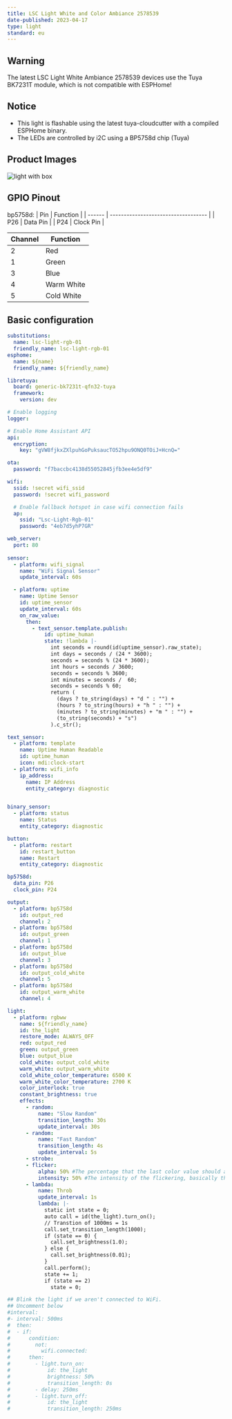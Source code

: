 ```yaml
---
title: LSC Light White and Color Ambiance 2578539
date-published: 2023-04-17
type: light
standard: eu
---
```


## Warning

The latest LSC Light White Ambiance 2578539 devices use the Tuya BK7231T module, which is not compatible with ESPHome!

## Notice

- This light is flashable using the latest tuya-cloudcutter with a compiled ESPHome binary.
- The LEDs are controlled by i2C using a BP5758d chip (Tuya)

## Product Images

![light with box](https://www.action.com/_next/image/?url=https%3A%2F%2Faction.com%2Fhostedassets%2FCMSArticleImages%2F27%2F05%2F2578539_8712879155416-111_01_20230223144103.png&w=828&q=75)

## GPIO Pinout

bp5758d:
| Pin    | Function                            |
| ------ | ----------------------------------- |
| P26    | Data Pin                            |
| P24    | Clock Pin                           |

| Channel | Function                            |
| ------- | ----------------------------------- |
| 2       | Red                                 |
| 1       | Green                               |
| 3       | Blue                                |
| 4       | Warm White                          |
| 5       | Cold White                          |

## Basic configuration

```yml
substitutions:
  name: lsc-light-rgb-01
  friendly_name: lsc-light-rgb-01
esphome:
  name: ${name}
  friendly_name: ${friendly_name}

libretuya:
  board: generic-bk7231t-qfn32-tuya
  framework:
    version: dev

# Enable logging
logger:

# Enable Home Assistant API
api:
  encryption:
    key: "gVW8fjkxZXlpuhGoPuksaucTO52hpu9ONQ0TOiJ+HcnQ="

ota:
  password: "f7baccbc4138d55052845jfb3ee4e5df9"

wifi:
  ssid: !secret wifi_ssid
  password: !secret wifi_password

  # Enable fallback hotspot in case wifi connection fails
  ap:
    ssid: "Lsc-Light-Rgb-01"
    password: "4eb7d5yhP7GR"

web_server:
  port: 80
  
sensor:
  - platform: wifi_signal
    name: "WiFi Signal Sensor"
    update_interval: 60s

  - platform: uptime
    name: Uptime Sensor
    id: uptime_sensor
    update_interval: 60s
    on_raw_value:
      then:
        - text_sensor.template.publish:
            id: uptime_human
            state: !lambda |-
              int seconds = round(id(uptime_sensor).raw_state);
              int days = seconds / (24 * 3600);
              seconds = seconds % (24 * 3600);
              int hours = seconds / 3600;
              seconds = seconds % 3600;
              int minutes = seconds /  60;
              seconds = seconds % 60;
              return (
                (days ? to_string(days) + "d " : "") +
                (hours ? to_string(hours) + "h " : "") +
                (minutes ? to_string(minutes) + "m " : "") +
                (to_string(seconds) + "s")
              ).c_str();

text_sensor:
  - platform: template
    name: Uptime Human Readable
    id: uptime_human
    icon: mdi:clock-start
  - platform: wifi_info
    ip_address:
      name: IP Address
      entity_category: diagnostic


binary_sensor:
  - platform: status
    name: Status
    entity_category: diagnostic

button:
  - platform: restart
    id: restart_button
    name: Restart
    entity_category: diagnostic

bp5758d:
  data_pin: P26
  clock_pin: P24

output:
  - platform: bp5758d
    id: output_red
    channel: 2
  - platform: bp5758d
    id: output_green
    channel: 1
  - platform: bp5758d
    id: output_blue
    channel: 3
  - platform: bp5758d
    id: output_cold_white
    channel: 5
  - platform: bp5758d
    id: output_warm_white
    channel: 4

light:
  - platform: rgbww
    name: ${friendly_name}
    id: the_light
    restore_mode: ALWAYS_OFF
    red: output_red
    green: output_green
    blue: output_blue
    cold_white: output_cold_white
    warm_white: output_warm_white
    cold_white_color_temperature: 6500 K
    warm_white_color_temperature: 2700 K
    color_interlock: true
    constant_brightness: true
    effects:
      - random:
          name: "Slow Random"
          transition_length: 30s
          update_interval: 30s
      - random:
          name: "Fast Random"
          transition_length: 4s
          update_interval: 5s
      - strobe:
      - flicker:
          alpha: 50% #The percentage that the last color value should affect the light. More or less the “forget-factor” of an exponential moving average. Defaults to 95%.
          intensity: 50% #The intensity of the flickering, basically the maximum amplitude of the random offsets. Defaults to 1.5%.
      - lambda:
          name: Throb
          update_interval: 1s
          lambda: |-
            static int state = 0;
            auto call = id(the_light).turn_on();
            // Transtion of 1000ms = 1s
            call.set_transition_length(1000);
            if (state == 0) {
              call.set_brightness(1.0);
            } else {
              call.set_brightness(0.01);
            }
            call.perform();
            state += 1;
            if (state == 2)
              state = 0;

## Blink the light if we aren't connected to WiFi.
## Uncomment below
#interval:
#- interval: 500ms
#  then:
#  - if:
#      condition:
#        not:
#          wifi.connected:
#      then:
#        - light.turn_on:
#            id: the_light
#            brightness: 50%
#            transition_length: 0s
#        - delay: 250ms
#        - light.turn_off:
#            id: the_light
#            transition_length: 250ms
```
